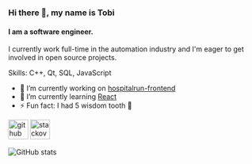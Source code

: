 ### Hi there 👋, my name is Tobi
#### I am a software engineer.
I currently work full-time in the automation industry and I'm eager to get involved in open source projects.

Skills: C++, Qt, SQL, JavaScript

- 🔭 I’m currently working on [hospitalrun-frontend](https://github.com/HospitalRun/hospitalrun-frontend) 
- 🌱 I’m currently learning [React](https://github.com/facebook/react) 
- ⚡ Fun fact: I had 5 wisdom tooth 🦷 


[<img src='https://cdn.jsdelivr.net/npm/simple-icons@3.0.1/icons/github.svg' alt='github' height='40'>](https://github.com/tobireuen)  [<img src='https://cdn.jsdelivr.net/npm/simple-icons@3.0.1/icons/stackoverflow.svg' alt='stackoverflow' height='40'>](https://stackoverflow.com/users/mrbolton)  

![GitHub stats](https://github-readme-stats.vercel.app/api?username=tobireuen&show_icons=true)  

